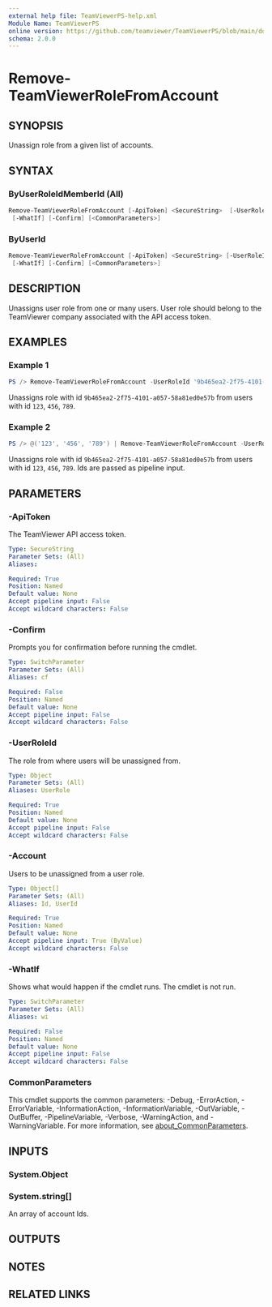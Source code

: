 ```yaml
---
external help file: TeamViewerPS-help.xml
Module Name: TeamViewerPS
online version: https://github.com/teamviewer/TeamViewerPS/blob/main/docs/Cmdlets_help/Remove-TeamViewerRoleFromAccount.md
schema: 2.0.0
---
```


# Remove-TeamViewerRoleFromAccount

## SYNOPSIS

Unassign role from a given list of accounts.

## SYNTAX

### ByUserRoleIdMemberId (All)

```powershell
Remove-TeamViewerRoleFromAccount [-ApiToken] <SecureString>  [-UserRoleId] <Object[]> [-Account] <Object>
 [-WhatIf] [-Confirm] [<CommonParameters>]
```

### ByUserId

```powershell
Remove-TeamViewerRoleFromAccount [-ApiToken] <SecureString> [-UserRoleId] <Object> [-Account] <Object[]>
 [-WhatIf] [-Confirm] [<CommonParameters>]
```

## DESCRIPTION

Unassigns user role from one or many users. User role should belong to the TeamViewer company associated with the API access token.

## EXAMPLES

### Example 1

```powershell
PS /> Remove-TeamViewerRoleFromAccount -UserRoleId '9b465ea2-2f75-4101-a057-58a81ed0e57b' -Account @('123', '456', '789')
```

Unassigns role with id `9b465ea2-2f75-4101-a057-58a81ed0e57b` from users with id `123`, `456`, `789`.

### Example 2

```powershell
PS /> @('123', '456', '789') | Remove-TeamViewerRoleFromAccount -UserRoleId '9b465ea2-2f75-4101-a057-58a81ed0e57b'
```

Unassigns role with id `9b465ea2-2f75-4101-a057-58a81ed0e57b` from users with id `123`, `456`, `789`.
Ids are passed as pipeline input.

## PARAMETERS

### -ApiToken

The TeamViewer API access token.

```yaml
Type: SecureString
Parameter Sets: (All)
Aliases:

Required: True
Position: Named
Default value: None
Accept pipeline input: False
Accept wildcard characters: False
```

### -Confirm

Prompts you for confirmation before running the cmdlet.

```yaml
Type: SwitchParameter
Parameter Sets: (All)
Aliases: cf

Required: False
Position: Named
Default value: None
Accept pipeline input: False
Accept wildcard characters: False
```

### -UserRoleId

The role from where users will be unassigned from.

```yaml
Type: Object
Parameter Sets: (All)
Aliases: UserRole

Required: True
Position: Named
Default value: None
Accept pipeline input: False
Accept wildcard characters: False
```

### -Account

Users to be unassigned from a user role.

```yaml
Type: Object[]
Parameter Sets: (All)
Aliases: Id, UserId

Required: True
Position: Named
Default value: None
Accept pipeline input: True (ByValue)
Accept wildcard characters: False
```

### -WhatIf

Shows what would happen if the cmdlet runs.
The cmdlet is not run.

```yaml
Type: SwitchParameter
Parameter Sets: (All)
Aliases: wi

Required: False
Position: Named
Default value: None
Accept pipeline input: False
Accept wildcard characters: False
```

### CommonParameters

This cmdlet supports the common parameters: -Debug, -ErrorAction, -ErrorVariable, -InformationAction, -InformationVariable, -OutVariable, -OutBuffer, -PipelineVariable, -Verbose, -WarningAction, and -WarningVariable. For more information, see [about_CommonParameters](http://go.microsoft.com/fwlink/?LinkID=113216).

## INPUTS

### System.Object

### System.string[]

An array of account Ids.

## OUTPUTS

## NOTES

## RELATED LINKS
